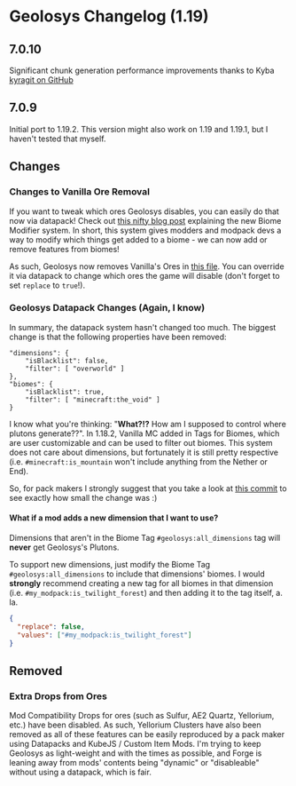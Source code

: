 # Geolosys Changelog (1.19)

## 7.0.10

Significant chunk generation performance improvements thanks to Kyba [kyragit on GitHub](https://github.com/oitsjustjose/Geolosys/issues?q=is%3Apr+author%3Akyragit)

## 7.0.9

Initial port to 1.19.2. This version might also work on 1.19 and 1.19.1, but I haven't tested that myself.

## Changes

### Changes to Vanilla Ore Removal

If you want to tweak which ores Geolosys disables, you can easily do that now via datapack! Check out [this nifty blog post](https://forge.gemwire.uk/wiki/Biome_Modifiers#Builtin_Biome_Modifier_Types) explaining the new Biome Modifier system. In short, this system gives modders and modpack devs a way to modify which things get added to a biome - we can now add or remove features from biomes!

As such, Geolosys now removes Vanilla's Ores in [this file](https://github.com/oitsjustjose/Geolosys/blob/1.19/src/main/resources/data/geolosys/forge/biome_modifier/remove_vanilla_ores.json). You can override it via datapack to change which ores the game will disable (don't forget to set `replace` to `true`!).

### Geolosys Datapack Changes (Again, I know)

In summary, the datapack system hasn't changed too much. The biggest change is that the following properties have been removed:

```json5
"dimensions": {
    "isBlacklist": false,
    "filter": [ "overworld" ]
},
"biomes": {
    "isBlacklist": true,
    "filter": [ "minecraft:the_void" ]
}
```

I know what you're thinking: "**What?!?** How am I supposed to control where plutons generate??". In 1.18.2, Vanilla MC added in Tags for Biomes, which are user customizable and can be used to filter out biomes. This system does not care about dimensions, but fortunately it is still pretty respective (i.e. `#minecraft:is_mountain` won't include anything from the Nether or End).

So, for pack makers I strongly suggest that you take a look at [this commit](https://github.com/oitsjustjose/Geolosys/commit/0c0c6bd1c03b839bdcbe4cbaf3231cff6519b07c) to see exactly how small the change was :)

#### What if a mod adds a new dimension that I want to use?

Dimensions that aren't in the Biome Tag `#geolosys:all_dimensions` tag will **never** get Geolosys's Plutons.

To support new dimensions, just modify the Biome Tag `#geolosys:all_dimensions` to include that dimensions' biomes. I would **strongly** recommend creating a new tag for all biomes in that dimension (i.e. `#my_modpack:is_twilight_forest`) and then adding it to the tag itself, a. la.

```json
{
  "replace": false,
  "values": ["#my_modpack:is_twilight_forest"]
}
```

## Removed

### Extra Drops from Ores

Mod Compatibility Drops for ores (such as Sulfur, AE2 Quartz, Yellorium, etc.) have been disabled. As such, Yellorium Clusters have also been removed as all of these features can be easily reproduced by a pack maker using Datapacks and KubeJS / Custom Item Mods. I'm trying to keep Geolosys as light-weight and with the times as possible, and Forge is leaning away from mods' contents being "dynamic" or "disableable" without using a datapack, which is fair.
